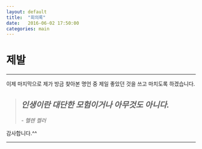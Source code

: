 ```yaml
---
layout: default
title:  "회의록"
date:   2016-06-02 17:50:00
categories: main
---
```


# 제발 

---   
 
이제 마지막으로 제가 방금 찾아본 명언 중 제일 좋았던 것을 쓰고 마치도록 하겠습니다.  
 
>## *인생이란 대단한 모험이거나 아무것도 아니다.*  
> *- 헬렌 켈러*  
 
감사합니다.^^  



---  
